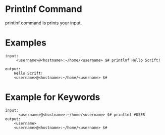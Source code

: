 # Printlnf Command 

printlnf command is prints your input.


# Examples

```
input:
     <username>@<hostname>:~/home/<username> $# printlnf Hello Scrift!

output:
    Hello Scrift!
    <username>@<hostname>:~/home/<username> $#
```

# Example for Keywords

```
input:
      <username>@<hostname>:~/home/<username> $# printlnf #USER
output:
    <username>
    <username>@<hostname>:~/home/<username> $#
```

